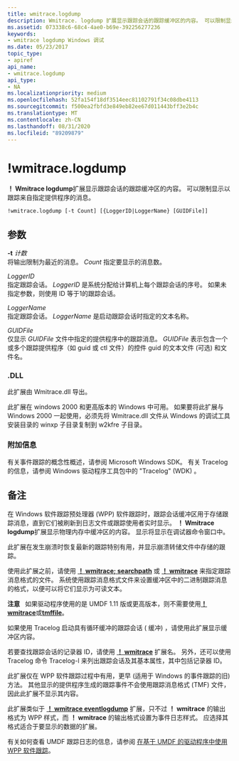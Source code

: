 ```yaml
---
title: wmitrace.logdump
description: Wmitrace. logdump 扩展显示跟踪会话的跟踪缓冲区的内容。 可以限制显示以跟踪来自指定提供程序的消息。
ms.assetid: 073338c6-68c4-4ae0-b69e-392256277236
keywords:
- wmitrace logdump Windows 调试
ms.date: 05/23/2017
topic_type:
- apiref
api_name:
- wmitrace.logdump
api_type:
- NA
ms.localizationpriority: medium
ms.openlocfilehash: 52fa154f18df3514eec81102791f34c08dbe4113
ms.sourcegitcommit: f500ea2fbfd3e849eb82ee67d011443bff3e2b4c
ms.translationtype: MT
ms.contentlocale: zh-CN
ms.lasthandoff: 08/31/2020
ms.locfileid: "89209879"
---
```

# <a name="wmitracelogdump"></a>!wmitrace.logdump


**！ Wmitrace logdump**扩展显示跟踪会话的跟踪缓冲区的内容。 可以限制显示以跟踪来自指定提供程序的消息。

```dbgcmd
!wmitrace.logdump [-t Count] [{LoggerID|LoggerName} [GUIDFile]] 
```

## <a name="span-idddk__wmitrace_logdump_dbgspanspan-idddk__wmitrace_logdump_dbgspanparameters"></a><span id="ddk__wmitrace_logdump_dbg"></span><span id="DDK__WMITRACE_LOGDUMP_DBG"></span>参数


<span id="_______-t_______Count______"></span><span id="_______-t_______count______"></span><span id="_______-T_______COUNT______"></span>**-t** *计数*   
将输出限制为最近的消息。 *Count* 指定要显示的消息数。

<span id="_______LoggerID______"></span><span id="_______loggerid______"></span><span id="_______LOGGERID______"></span>*LoggerID*   
指定跟踪会话。 *LoggerID* 是系统分配给计算机上每个跟踪会话的序号。 如果未指定参数，则使用 ID 等于1的跟踪会话。

<span id="_______LoggerName______"></span><span id="_______loggername______"></span><span id="_______LOGGERNAME______"></span>*LoggerName*   
指定跟踪会话。 *LoggerName* 是启动跟踪会话时指定的文本名称。

<span id="_______GUIDFile______"></span><span id="_______guidfile______"></span><span id="_______GUIDFILE______"></span>*GUIDFile*   
仅显示 *GUIDFile* 文件中指定的提供程序中的跟踪消息。 *GUIDFile* 表示包含一个或多个跟踪提供程序（如 guid 或 ctl 文件）的控件 guid 的文本文件 (可选) 和文件名。

### <a name="span-iddllspanspan-iddllspandll"></a><span id="DLL"></span><span id="dll"></span>.DLL

此扩展由 Wmitrace.dll 导出。

此扩展在 windows 2000 和更高版本的 Windows 中可用。 如果要将此扩展与 Windows 2000 一起使用，必须先将 Wmitrace.dll 文件从 Windows 的调试工具安装目录的 winxp 子目录复制到 w2kfre 子目录。

### <a name="span-idadditional_informationspanspan-idadditional_informationspanspan-idadditional_informationspanadditional-information"></a><span id="Additional_Information"></span><span id="additional_information"></span><span id="ADDITIONAL_INFORMATION"></span>附加信息

有关事件跟踪的概念性概述，请参阅 Microsoft Windows SDK。 有关 Tracelog 的信息，请参阅 Windows 驱动程序工具包中的 "Tracelog" (WDK) 。

<a name="remarks"></a>备注
-------

在 Windows 软件跟踪预处理器 (WPP) 软件跟踪时，跟踪会话缓冲区用于存储跟踪消息，直到它们被刷新到日志文件或跟踪使用者实时显示。 **！ Wmitrace logdump**扩展显示物理内存中缓冲区的内容。 显示将显示在调试器命令窗口中。

此扩展在发生崩溃时恢复最新的跟踪特别有用，并显示崩溃转储文件中存储的跟踪。

使用此扩展之前，请使用 [**！ wmitrace; searchpath**](-wmitrace-searchpath.md) 或 [**！ wmitrace**](-wmitrace-tmffile.md) 来指定跟踪消息格式的文件。 系统使用跟踪消息格式文件来设置缓冲区中的二进制跟踪消息的格式，以便可以将它们显示为可读文本。

**注意**   如果驱动程序使用的是 UMDF 1.11 版或更高版本，则不需要使用[**！ wmitrace**](-wmitrace-searchpath.md)或[**tmffile**](-wmitrace-tmffile.md)。

 

如果使用 Tracelog 启动具有循环缓冲的跟踪会话 ( 缓冲) ，请使用此扩展显示缓冲区内容。

若要查找跟踪会话的记录器 ID，请使用 [**！ wmitrace**](-wmitrace-strdump.md) 扩展名。 另外，还可以使用 Tracelog 命令 Tracelog-l 来列出跟踪会话及其基本属性，其中包括记录器 ID。

此扩展仅在 WPP 软件跟踪过程中有用，更早 (适用于 Windows 的事件跟踪的旧) 方法。 其他显示的提供程序生成的跟踪事件不会使用跟踪消息格式 (TMF) 文件，因此此扩展不显示其内容。

此扩展类似于 [**！ wmitrace eventlogdump**](-wmitrace-eventlogdump.md) 扩展，只不过 **！ wmitrace** 的输出格式为 WPP 样式，而 **！ wmitrace** 的输出格式设置为事件日志样式。 应选择其格式适合于要显示的数据的扩展。

有关如何查看 UMDF 跟踪日志的信息，请参阅 [在基于 UMDF 的驱动程序中使用 WPP 软件跟踪](../wdf/using-wpp-software-tracing-in-umdf-drivers.md#viewing-the-umdf-trace-log)。

 

